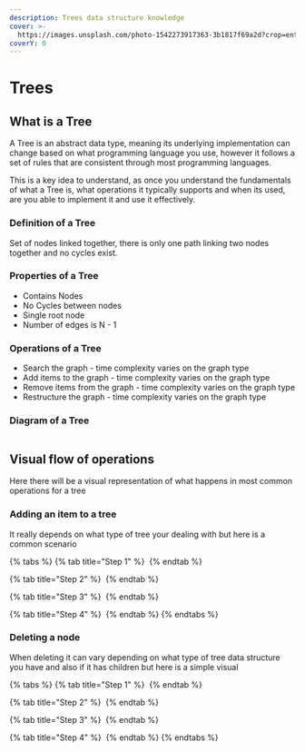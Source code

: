 ```yaml
---
description: Trees data structure knowledge
cover: >-
  https://images.unsplash.com/photo-1542273917363-3b1817f69a2d?crop=entropy&cs=srgb&fm=jpg&ixid=M3wxOTcwMjR8MHwxfHNlYXJjaHw1fHx0cmVlfGVufDB8fHx8MTcwOTcyNTgzNXww&ixlib=rb-4.0.3&q=85
coverY: 0
---
```


# Trees

## What is a Tree

A Tree is an abstract data type, meaning its underlying implementation can change based on what programming language you use, however it follows a set of rules that are consistent through most programming languages.

This is a key idea to understand, as once you understand the fundamentals of what a Tree is, what operations it typically supports and when its used, are you able to implement it and use it effectively.

### Definition of a Tree

Set of nodes linked together, there is only one path linking two nodes together and no cycles exist.

### Properties of a Tree

* Contains Nodes
* No Cycles between nodes&#x20;
* Single root node
* Number of edges is N - 1

### Operations of a Tree

* Search the graph - time complexity varies on the graph type
* Add items to the graph - time complexity varies on the graph type
* Remove items from the graph - time complexity varies on the graph type
* Restructure the graph - time complexity varies on the graph type

### Diagram of a Tree

<img src="../../.gitbook/assets/file.excalidraw (4) (1).svg" alt="" class="gitbook-drawing">

## Visual flow of operations

Here there will be a visual representation of what happens in most common operations for a tree

### Adding an item to a tree

It really depends on what type of tree your dealing with but here is a common scenario

{% tabs %}
{% tab title="Step 1" %}
<img src="../../.gitbook/assets/file.excalidraw (61).svg" alt="" class="gitbook-drawing">
{% endtab %}

{% tab title="Step 2" %}
<img src="../../.gitbook/assets/file.excalidraw (62).svg" alt="" class="gitbook-drawing">
{% endtab %}

{% tab title="Step 3" %}
<img src="../../.gitbook/assets/file.excalidraw (63).svg" alt="" class="gitbook-drawing">
{% endtab %}

{% tab title="Step 4" %}
<img src="../../.gitbook/assets/file.excalidraw (64).svg" alt="" class="gitbook-drawing">
{% endtab %}
{% endtabs %}

### Deleting a node

When deleting it can vary depending on what type of tree data structure you have and also if it has children but here is a simple visual

{% tabs %}
{% tab title="Step 1" %}
<img src="../../.gitbook/assets/file.excalidraw (7).svg" alt="" class="gitbook-drawing">
{% endtab %}

{% tab title="Step 2" %}
<img src="../../.gitbook/assets/file.excalidraw (1) (1).svg" alt="" class="gitbook-drawing">
{% endtab %}

{% tab title="Step 3" %}
<img src="../../.gitbook/assets/file.excalidraw (2) (1).svg" alt="" class="gitbook-drawing">
{% endtab %}

{% tab title="Step 4" %}
<img src="../../.gitbook/assets/file.excalidraw (3) (1).svg" alt="" class="gitbook-drawing">
{% endtab %}
{% endtabs %}
